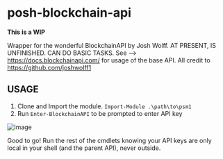 # posh-blockchain-api

**This is a WIP**

Wrapper for the wonderful BlockchainAPI by Josh Wolff. AT PRESENT, IS UNFINISHED. CAN DO BASIC TASKS. See --> https://docs.blockchainapi.com/ for usage of the base API. All credit to https://github.com/joshwolff1

## USAGE

1. Clone and Import the module. `Import-Module .\path\to\psm1`
2. Run `Enter-BlockchainAPI` to be prompted to enter API key

![image](https://user-images.githubusercontent.com/32146013/151041501-0aed69e3-c17c-422f-bf1e-24df59731588.png)


Good to go! Run the rest of the cmdlets knowing your API keys are only local in your shell (and the parent API), never outside.
